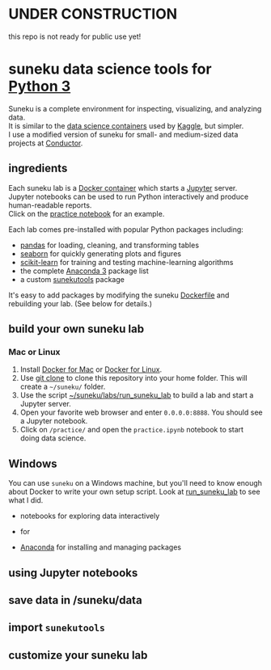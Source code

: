# UNDER CONSTRUCTION #
this repo is not ready for public use yet!

# suneku data science tools for [Python 3](https://www.python.org/) 

Suneku is a complete environment for inspecting, visualizing, and analyzing data.  
It is similar to the [data science containers](http://blog.kaggle.com/2016/02/05/how-to-get-started-with-data-science-in-containers/) used by [Kaggle](https://www.kaggle.com/), but simpler.   
I use a modified version of suneku for small- and medium-sized data projects at [Conductor](https://www.conductor.com/).

## ingredients

Each suneku lab is a [Docker container](https://www.docker.com/what-docker) which starts a [Jupyter](http://jupyter.org/) server.  
Jupyter notebooks can be used to run Python interactively and produce human-readable reports.  
Click on the [practice notebook](https://github.com/samkennerly/suneku/blob/master/practice/practice.ipynb) for an example.

Each lab comes pre-installed with popular Python packages including:
* [pandas](http://pandas.pydata.org/) for loading, cleaning, and transforming tables
* [seaborn](http://seaborn.pydata.org/) for quickly generating plots and figures
* [scikit-learn](http://scikit-learn.org/stable/) for training and testing machine-learning algorithms
* the complete [Anaconda 3](https://docs.continuum.io/anaconda/pkg-docs) package list
* a custom [sunekutools](https://github.com/samkennerly/suneku/tree/master/sunekutools) package

It's easy to add packages by modifying the suneku [Dockerfile](https://github.com/samkennerly/suneku/blob/master/labs/latest/Dockerfile) and rebuilding your lab. (See below for details.)


## build your own suneku lab

### Mac or Linux
1. Install [Docker for Mac](https://docs.docker.com/docker-for-mac/) or [Docker for Linux](https://docs.docker.com/engine/installation/linux/).
2. Use [git clone](https://help.github.com/articles/cloning-a-repository/) to clone this repository into your home folder.  This will create a `~/suneku/` folder.
3. Use the script [~/suneku/labs/run_suneku_lab](https://github.com/samkennerly/suneku/blob/master/labs/run_suneku_lab) to build a lab and start a Jupyter server.
4. Open your favorite web browser and enter `0.0.0.0:8888`. You should see a Jupyter notebook.
5. Click on `/practice/` and open the `practice.ipynb` notebook to start doing data science.

## Windows
You can use `suneku` on a Windows machine, but you'll need to know enough about Docker to write your own setup script. Look at [run_suneku_lab](https://github.com/samkennerly/suneku/blob/master/labs/run_suneku_lab) to see what I did.


* notebooks for exploring data interactively


*  for 
* [Anaconda](https://www.continuum.io/downloads) for installing and managing packages

## using Jupyter notebooks

## save data in /suneku/data

## import `sunekutools`

## customize your suneku lab
